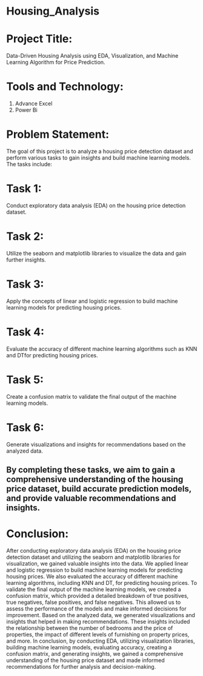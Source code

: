 # Housing_Analysis
# Project Title:
Data-Driven Housing Analysis using EDA,  Visualization, and Machine Learning Algorithm for  Price Prediction.
# Tools and Technology:
1. Advance Excel
2. Power Bi
# Problem Statement:
The goal of this project is to analyze a housing price detection dataset and perform 
various tasks to gain insights and build machine learning models. The tasks 
include:
# Task 1: 
Conduct exploratory data analysis (EDA) on the housing price detection dataset. 
# Task 2: 
Utilize the seaborn and matplotlib libraries to visualize the data and gain further 
insights.
# Task 3:
Apply the concepts of linear and logistic regression to build machine learning 
models for predicting housing prices.
# Task 4: 
Evaluate the accuracy of different machine learning algorithms such as KNN and 
DTfor predicting housing prices.
# Task 5: 
Create a confusion matrix to validate the final output of the machine learning 
models.
# Task 6: 
Generate visualizations and insights for recommendations based on the analyzed 
data.
## By completing these tasks, we aim to gain a comprehensive understanding of the  housing price dataset, build accurate prediction models, and provide valuable recommendations and insights.
# Conclusion:
After conducting exploratory data analysis (EDA) on the housing price 
detection dataset and utilizing the seaborn and matplotlib libraries for 
visualization, we gained valuable insights into the data. We applied linear and 
logistic regression to build machine learning models for predicting housing 
prices. We also evaluated the accuracy of different machine learning 
algorithms, including KNN and DT, for predicting housing prices.
To validate the final output of the machine learning models, we created a 
confusion matrix, which provided a detailed breakdown of true positives, true 
negatives, false positives, and false negatives. This allowed us to assess the 
performance of the models and make informed decisions for improvement.
Based on the analyzed data, we generated visualizations and insights that 
helped in making recommendations. These insights included the relationship 
between the number of bedrooms and the price of properties, the impact of 
different levels of furnishing on property prices, and more.
In conclusion, by conducting EDA, utilizing visualization libraries, building 
machine learning models, evaluating accuracy, creating a confusion matrix, 
and generating insights, we gained a comprehensive understanding of the 
housing price dataset and made informed recommendations for further 
analysis and decision-making.
